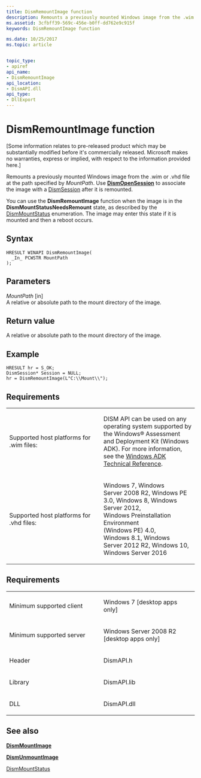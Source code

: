 ```yaml
---
title: DismRemountImage function
description: Remounts a previously mounted Windows image from the .wim or .vhd file.
ms.assetid: 3cfbff39-569c-456e-b0ff-dd762e9c915f
keywords: DismRemountImage function

ms.date: 10/25/2017
ms.topic: article


topic_type: 
- apiref
api_name: 
- DismRemountImage
api_location: 
- DismAPI.dll
api_type: 
- DllExport
---
```


# DismRemountImage function


\[Some information relates to pre-released product which may be substantially modified before it's commercially released. Microsoft makes no warranties, express or implied, with respect to the information provided here.\]

Remounts a previously mounted Windows image from the .wim or .vhd file at the path specified by *MountPath*. Use [**DismOpenSession**](dismopensession-function.md) to associate the image with a [DismSession](dismsession.md) after it is remounted.

You can use the **DismRemountImage** function when the image is in the **DismMountStatusNeedsRemount** state, as described by the [DismMountStatus](dismmountstatus-enumeration.md) enumeration. The image may enter this state if it is mounted and then a reboot occurs.

Syntax
---

```
HRESULT WINAPI DismRemountImage(
  _In_ PCWSTR MountPath
);
```

Parameters
-------

*MountPath* \[in\]  
A relative or absolute path to the mount directory of the image.

Return value
---------

A relative or absolute path to the mount directory of the image.

## <span id="Example"></span><span id="example"></span><span id="EXAMPLE"></span>Example


```
HRESULT hr = S_OK; 
DismSession* Session = NULL; 
hr = DismRemountImage(L"C:\\Mount\\");
```

## <span id="Requirements"></span><span id="requirements"></span><span id="REQUIREMENTS"></span>Requirements


<table>
<colgroup>
<col width="50%" />
<col width="50%" />
</colgroup>
<tbody>
<tr class="odd">
<td><p>Supported host platforms for .wim files:</p></td>
<td><p>DISM API can be used on any operating system supported by the Windows® Assessment and Deployment Kit (Windows ADK). For more information, see the <a href="http://go.microsoft.com/fwlink/?LinkId=206587" data-raw-source="[Windows ADK Technical Reference](http://go.microsoft.com/fwlink/?LinkId=206587)">Windows ADK Technical Reference</a>.</p></td>
</tr>
<tr class="even">
<td><p>Supported host platforms for .vhd files:</p></td>
<td><p>Windows 7, Windows Server 2008 R2, Windows PE 3.0, Windows 8, Windows Server 2012, Windows Preinstallation Environment (Windows PE) 4.0, Windows 8.1, Windows Server 2012 R2, Windows 10, Windows Server 2016</p></td>
</tr>
</tbody>
</table>

 

Requirements
---------

<table>
<colgroup>
<col width="50%" />
<col width="50%" />
</colgroup>
<tbody>
<tr class="odd">
<td><p>Minimum supported client</p></td>
<td><p>Windows 7 [desktop apps only]</p></td>
</tr>
<tr class="even">
<td><p>Minimum supported server</p></td>
<td><p>Windows Server 2008 R2 [desktop apps only]</p></td>
</tr>
<tr class="odd">
<td><p>Header</p></td>
<td>DismAPI.h</td>
</tr>
<tr class="even">
<td><p>Library</p></td>
<td>DismAPI.lib</td>
</tr>
<tr class="odd">
<td><p>DLL</p></td>
<td>DismAPI.dll</td>
</tr>
</tbody>
</table>

## <span id="see_also"></span>See also


[**DismMountImage**](dismmountimage-function.md)

[**DismUnmountImage**](dismunmountimage-function.md)

[DismMountStatus](dismmountstatus-enumeration.md)

 

 




